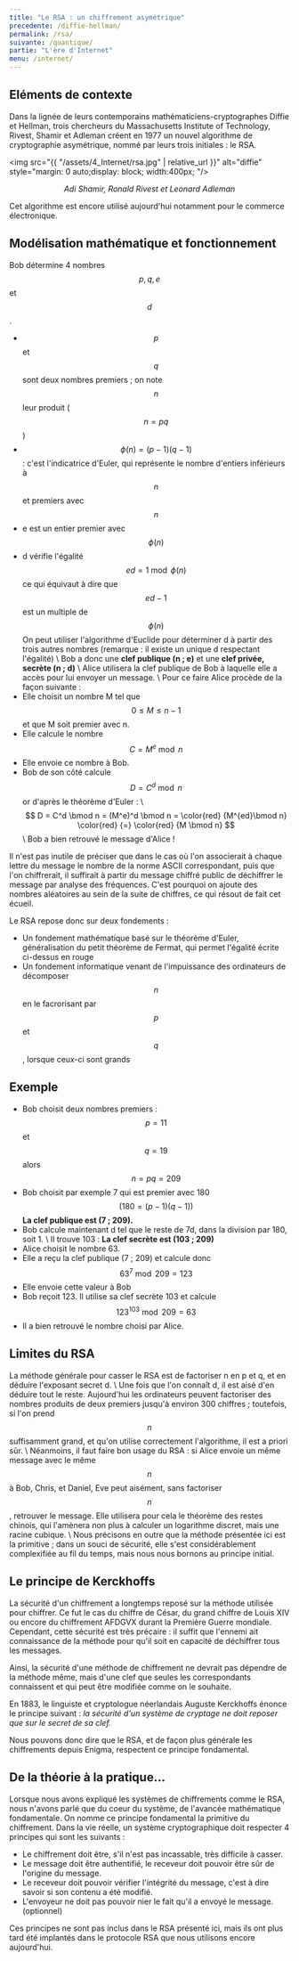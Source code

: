 ```yaml
---
title: "Le RSA : un chiffrement asymétrique"
precedente: /diffie-hellman/
permalink: /rsa/
suivante: /quantique/
partie: "L'ère d'Internet"
menu: /internet/
---
```


## Eléments de contexte

Dans la lignée de leurs contemporains mathématiciens-cryptographes Diffie et Hellman, trois chercheurs du Massachusetts Institute of Technology, Rivest, Shamir et Adleman créent en 1977 un nouvel algorithme de cryptographie asymétrique, nommé par leurs trois initiales : le RSA.

<img src="{{ "/assets/4_Internet/rsa.jpg" | relative_url }}" alt="diffie" style="margin: 0 auto;display: block; width:400px; "/>
<p align="center"> <em> Adi Shamir, Ronald Rivest et Leonard Adleman </em> </p>

Cet algorithme est encore utilisé aujourd'hui notamment pour le commerce électronique.

## Modélisation mathématique et fonctionnement

Bob détermine 4 nombres $$ p, q, e $$ et $$ d $$.
* $$ p $$ et $$ q $$ sont deux nombres premiers ; on note $$ n $$ leur produit ($$ n = pq $$)
* $$ \phi (n) = (p-1)(q-1) $$ : c'est l'indicatrice d'Euler, qui représente le nombre d'entiers inférieurs à $$ n $$ et premiers avec $$ n $$
* e est un entier premier avec $$ \phi (n) $$
* d vérifie l'égalité $$ ed = 1 \bmod \phi (n) $$ ce qui équivaut à dire que $$ ed-1 $$ est un multiple de $$ \phi (n) $$
On peut utiliser l'algorithme d'Euclide pour déterminer d à partir des trois autres nombres (remarque : il existe un unique d respectant l'égalité) \\
Bob a donc une **clef publique (n ; e)** et une **clef privée, secrète (n ; d)** \\
Alice utilisera la clef publique de Bob à laquelle elle a accès pour lui envoyer un message. \\
Pour ce faire Alice procède de la façon suivante :
* Elle choisit un nombre M tel que $$ 0 \leq M \leq n-1 $$ et que M soit premier avec n.
* Elle calcule le nombre $$ C = M^e \bmod n $$
* Elle envoie ce nombre à Bob.
* Bob de son côté calcule $$ D = C^d \bmod n $$ or d'après le théorème d'Euler : \\
$$ D = C^d \bmod n = (M^e)^d \bmod n = \color{red} {M^{ed}\bmod n} \color{red} {=} \color{red} {M \bmod n}  $$ \\
Bob a bien retrouvé le message d'Alice !

Il n'est pas inutile de préciser que dans le cas où l'on associerait à chaque lettre du message le nombre de la norme ASCII correspondant, puis que l'on chiffrerait, il suffirait à partir du message chiffré public de déchiffrer le message par analyse des fréquences. C'est pourquoi on ajoute des nombres aléatoires au sein de la suite de chiffres, ce qui résout de fait cet écueil.

Le RSA repose donc sur deux fondements :
* Un fondement mathématique basé sur le théorème d'Euler, généralisation du petit théorème de Fermat, qui permet l'égalité écrite ci-dessus en rouge
* Un fondement informatique venant de l'impuissance des ordinateurs de décomposer $$ n $$ en le facrorisant par $$ p $$ et $$ q $$, lorsque ceux-ci sont grands

## Exemple

* Bob choisit deux nombres premiers :
$$ p = 11 $$ et $$ q = 19 $$ alors $$n = pq = 209 $$
* Bob choisit par exemple 7 qui est premier avec 180 $$ (180 = (p-1)(q-1)) $$
**La clef publique est (7 ; 209).**
* Bob calcule maintenant d tel que le reste de 7d, dans la division par 180, soit 1. \\
Il trouve 103 : **La clef secrète est (103 ; 209)**
* Alice choisit le nombre 63.
* Elle a reçu la clef publique (7 ; 209) et calcule donc $$ 63^7 \bmod 209 = 123 $$
* Elle envoie cette valeur à Bob
* Bob reçoit 123. Il utilise sa clef secrète 103 et calcule $$ 123^{103} \bmod 209 = 63 $$
* Il a bien retrouvé le nombre choisi par Alice.

## Limites du RSA

La  méthode générale pour casser le RSA est de factoriser n en p et q, et en déduire l'exposant secret d. \\
Une fois que l'on connaît d, il est aisé d'en déduire tout le reste.
Aujourd'hui les ordinateurs peuvent factoriser des nombres produits de deux premiers jusqu'à environ 300 chiffres ; toutefois, si l'on prend $$ n $$ suffisamment grand, et qu'on utilise correctement l'algorithme, il est a priori sûr. \\
Néanmoins, il faut faire bon usage du RSA : si Alice envoie un même message avec le même $$ n $$ à Bob, Chris, et Daniel, Eve peut aisément, sans factoriser $$ n $$, retrouver le message. Elle utilisera pour cela le théorème des restes chinois, qui l'amènera non plus à calculer un logarithme discret, mais une racine cubique. \\
Nous précisons en outre que la méthode présentée ici est la primitive ; dans un souci de sécurité, elle s'est considérablement complexifiée au fil du temps, mais nous nous bornons au principe initial.

## Le principe de Kerckhoffs

La sécurité d'un chiffrement a longtemps reposé sur la méthode utilisée pour chiffrer. Ce fut le cas du chiffre de César, du grand chiffre de Louis XIV ou encore du chiffrement AFDGVX durant la Première Guerre mondiale. Cependant, cette sécurité est très précaire : il suffit que l'ennemi ait connaissance de la méthode pour qu'il soit en capacité de déchiffrer tous les messages.

Ainsi, la sécurité d'une méthode de chiffrement ne devrait pas dépendre de la méthode même, mais d'une clef que seules les correspondants connaissent et qui peut être modifiée comme on le souhaite.

En 1883, le linguiste et cryptologue néerlandais Auguste Kerckhoffs énonce le principe suivant : *la sécurité d'un système de cryptage ne doit reposer que sur le secret de sa clef.*

Nous pouvons donc dire que le RSA, et de façon plus générale les chiffrements depuis Enigma, respectent ce principe fondamental.


## De la théorie à la pratique...

Lorsque nous avons expliqué les systèmes de chiffrements comme le RSA, nous n'avons parlé que du coeur du système, de l'avancée mathématique fondamentale. On nomme ce principe fondamental la primitive du chiffrement. Dans la vie réelle, un système cryptographique doit respecter 4 principes qui sont les suivants :
* Le chiffrement doit être, s'il n'est pas incassable, très difficile à casser.
* Le message doit être authentifié, le receveur doit pouvoir être sûr de l'origine du message.
* Le receveur doit pouvoir vérifier l'intégrité du message, c'est à dire savoir si son contenu a été modifié.
* L'envoyeur ne doit pas pouvoir nier le fait qu'il a envoyé le message. (optionnel)

Ces principes ne sont pas inclus dans le RSA présenté ici, mais ils ont plus tard été implantés dans le protocole RSA que nous utilisons encore aujourd'hui.
